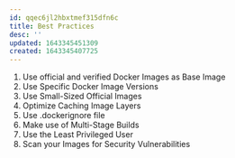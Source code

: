 ```yaml
---
id: qqec6jl2hbxtmef315dfn6c
title: Best Practices
desc: ''
updated: 1643345451309
created: 1643345407725
---
```


1. Use official and verified Docker Images as Base Image
2. Use Specific Docker Image Versions
3. Use Small-Sized Official Images
4. Optimize Caching Image Layers
5. Use .dockerignore file
6. Make use of Multi-Stage Builds
7. Use the Least Privileged User
8. Scan your Images for Security Vulnerabilities
